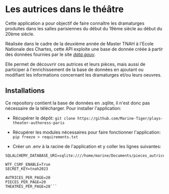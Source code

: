 # Les autrices dans le théâtre #

Cette application a pour objectif de faire connaître les dramaturges produites dans les salles parisiennes du début du 19ème siècle au début du 20ème siècle.

Réalisée dans le cadre  de la deuxième année de Master TNAH à l'Ecole Nationale des Chartes, cette API exploite une base de donnée créée à partir des données fournies par le site _[data.gouv](https://www.data.gouv.fr/fr/datasets/pieces-de-theatre-ecrites-par-des-femmes-et-representees-a-paris-entre-1809-et-1906/)_.

Elle permet de découvrir ces autrices et leurs pièces, mais aussi de participer à l'enrichissement de la base de données en ajoutant ou modifiant les informations concernant les dramaturges et/ou leurs oeuvres.

## Installations ##

Ce repository contient la base de données en .sqlite, il n'est donc pas nécessaire de la télécharger. 
Pour installer l'application:

- Récupérer le dépôt: 
```git clone https://github.com/Marine-Tiger/plays-theater-authoress-paris```

- Récupérer les modules nécessaires pour faire fonctionner l'application:
```pip freeze > requirements.txt```

- Créer un .env à la racine de l'application et y coller les lignes suivantes:
```DEBUG=True
SQLALCHEMY_DATABASE_URI=sqlite:////home/marine/Documents/pieces_autrices_19e

WTF_CSRF_ENABLE=True
SECRET_KEY=tnah2023

AUTRICES_PER_PAGE=20
PIECES_PER_PAGE=20
THEATRES_PER_PAGE=20```
